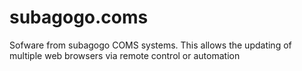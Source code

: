 # subagogo.coms
Sofware from subagogo COMS systems. This allows the updating of multiple web browsers via remote control or automation
